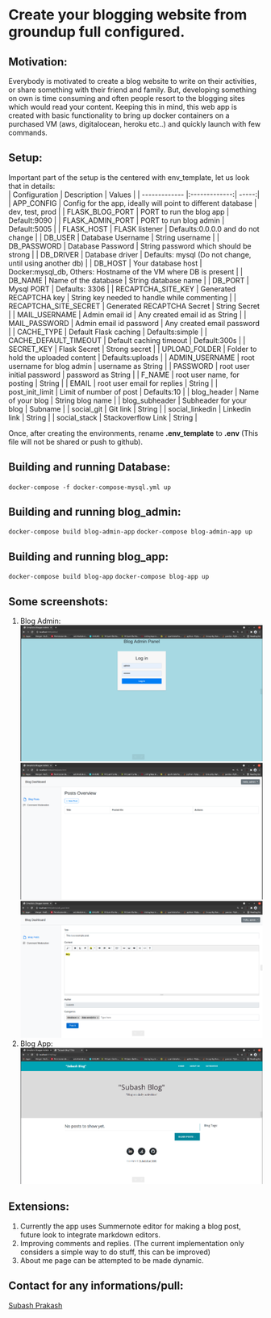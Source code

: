 # Create your blogging website from groundup full configured.
## Motivation:  
Everybody is motivated to create a blog website to write on their activities, or share something with their friend and family. But, developing something on own is time consuming and often people resort to the blogging sites which would read your content. Keeping this in mind, this web app is created with basic functionality to bring up docker containers on a purchased VM (aws, digitalocean, heroku etc..) and quickly launch with few commands.  

## Setup:  
Important part of the setup is the centered with env_template, let us look that in details:  
| Configuration        | Description           | Values  |
| ------------- |:-------------:| -----:|
| APP_CONFIG      | Config for the app, ideally will point to different database | dev, test, prod |
| FLASK_BLOG_PORT      | PORT to run the blog app     |   Default:9090 |
| FLASK_ADMIN_PORT | PORT to run blog admin      |    Default:5005 |
| FLASK_HOST | FLASK listener | Defaults:0.0.0.0 and do not change |
| DB_USER | Database Username | String username |
| DB_PASSWORD | Database Password | String password which should be strong |
| DB_DRIVER | Database driver | Defaults: mysql (Do not change, until using another db) |
| DB_HOST | Your database host | Docker:mysql_db, Others: Hostname of the VM where DB is present |
| DB_NAME | Name of the database | String database name |
| DB_PORT | Mysql PORT | Defaults: 3306 |
| RECAPTCHA_SITE_KEY | Generated RECAPTCHA key | String key needed to handle while commenting |
| RECAPTCHA_SITE_SECRET | Generated RECAPTCHA Secret | String Secret |
| MAIL_USERNAME | Admin email id | Any created email id as String |
| MAIL_PASSWORD | Admin email id password | Any created email password |
| CACHE_TYPE | Default Flask caching | Defaults:simple |
| CACHE_DEFAULT_TIMEOUT | Default caching timeout | Default:300s |
| SECRET_KEY | Flask Secret | Strong secret |
| UPLOAD_FOLDER | Folder to hold the uploaded content | Defaults:uploads |
| ADMIN_USERNAME | root username for blog admin | username as String |
| PASSWORD | root user initial password | password as String |
| F_NAME | root user name, for posting | String |
| EMAIL | root user email for replies | String |
| post_init_limit | Limit of number of post | Defaults:10 |
| blog_header | Name of your blog | String blog name |
| blog_subheader | Subheader for your blog | Subname |
| social_git | Git link | String |
| social_linkedin | Linkedin link | String |
| social_stack | Stackoverflow Link | String |
  
  
Once, after creating the environments, rename __.env_template__ to __.env__ (This file will not be shared or push to github).  

## Building and running Database:
`docker-compose -f docker-compose-mysql.yml up`

## Building and running blog_admin:
`docker-compose build blog-admin-app`
`docker-compose blog-admin-app up`

## Building and running blog_app:
`docker-compose build blog-app`
`docker-compose blog-app up`

## Some screenshots:  
1. Blog Admin:  
![Admin login](assets/1.png)  
![Admin Dashboard](assets/2.png)  
![Admin Posting](assets/3.png)    
1. Blog App:
![Blog App](assets/4.png)  

## Extensions:  
1. Currently the app uses Summernote editor for making a blog post, future look to integrate markdown editors.  
2. Improving comments and replies. (The current implementation only considers a simple way to do stuff, this can be improved)  
3. About me page can be attempted to be made dynamic.

## Contact for any informations/pull:  
[Subash Prakash](https://github.com/prakass1)
